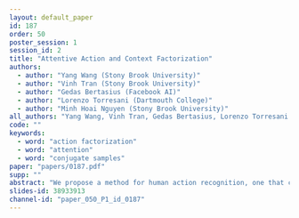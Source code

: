 ```yaml
---
layout: default_paper
id: 187
order: 50
poster_session: 1
session_id: 2
title: "Attentive Action and Context Factorization"
authors:
  - author: "Yang Wang (Stony Brook University)"
  - author: "Vinh Tran (Stony Brook University)"
  - author: "Gedas Bertasius (Facebook AI)"
  - author: "Lorenzo Torresani (Dartmouth College)"
  - author: "Minh Hoai Nguyen (Stony Brook University)"
all_authors: "Yang Wang, Vinh Tran, Gedas Bertasius, Lorenzo Torresani and Minh Hoai Nguyen"
code: ""
keywords:
  - word: "action factorization"
  - word: "attention"
  - word: "conjugate samples"
paper: "papers/0187.pdf"
supp: ""
abstract: "We propose a method for human action recognition, one that can localize the spatiotemporal regions that `define' the actions. This is a challenging task due to the subtlety of human actions in video and the co-occurrence of contextual elements. To address this challenge, we utilize conjugate samples of human actions, which are video clips that are contextually similar to human action samples but do not contain the action. We introduce a novel attentional mechanism that can spatially and temporally separate human actions from the co-occurring contextual factors. The separation of action and context factors is weakly supervised, eliminating the need for laboriously detailed annotation of these two factors in training samples. Our method can build human action classifiers with higher accuracy and better interpretability. Experiments on several human action recognition datasets demonstrate the quantitative and qualitative benefits of our approach."
slides-id: 38933913
channel-id: "paper_050_P1_id_0187"
---
```

